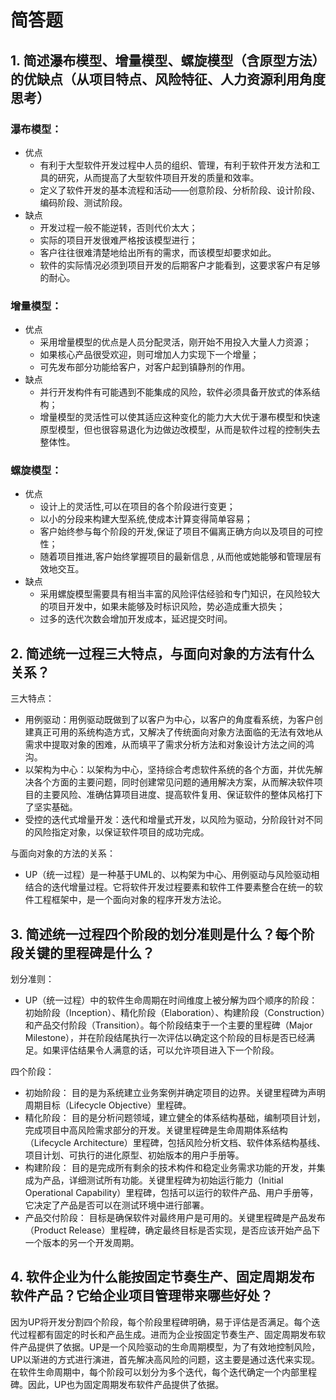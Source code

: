 # 简答题
## 1. 简述瀑布模型、增量模型、螺旋模型（含原型方法）的优缺点（从项目特点、风险特征、人力资源利用角度思考）  
### 瀑布模型：  
- 优点
    - 有利于大型软件开发过程中人员的组织、管理，有利于软件开发方法和工具的研究，从而提高了大型软件项目开发的质量和效率。
    - 定义了软件开发的基本流程和活动——创意阶段、分析阶段、设计阶段、编码阶段、测试阶段。  
- 缺点  
    - 开发过程一般不能逆转，否则代价太大；
    - 实际的项目开发很难严格按该模型进行；
    - 客户往往很难清楚地给出所有的需求，而该模型却要求如此。
    - 软件的实际情况必须到项目开发的后期客户才能看到，这要求客户有足够的耐心。   

### 增量模型：  
- 优点
    - 采用增量模型的优点是人员分配灵活，刚开始不用投入大量人力资源；
    - 如果核心产品很受欢迎，则可增加人力实现下一个增量；
    - 可先发布部分功能给客户，对客户起到镇静剂的作用。
- 缺点
    - 并行开发构件有可能遇到不能集成的风险，软件必须具备开放式的体系结构；
    - 增量模型的灵活性可以使其适应这种变化的能力大大优于瀑布模型和快速原型模型，但也很容易退化为边做边改模型，从而是软件过程的控制失去整体性。

### 螺旋模型：
- 优点
    - 设计上的灵活性,可以在项目的各个阶段进行变更；
    - 以小的分段来构建大型系统,使成本计算变得简单容易；
    - 客户始终参与每个阶段的开发,保证了项目不偏离正确方向以及项目的可控性；
    - 随着项目推进,客户始终掌握项目的最新信息 , 从而他或她能够和管理层有效地交互。 
- 缺点
    - 采用螺旋模型需要具有相当丰富的风险评估经验和专门知识，在风险较大的项目开发中，如果未能够及时标识风险，势必造成重大损失；
    - 过多的迭代次数会增加开发成本，延迟提交时间。

## 2. 简述统一过程三大特点，与面向对象的方法有什么关系？
三大特点：
- 用例驱动：用例驱动既做到了以客户为中心，以客户的角度看系统，为客户创建真正可用的系统构造方式，又解决了传统面向对象方法面临的无法有效地从需求中提取对象的困难，从而填平了需求分析方法和对象设计方法之间的鸿沟。
- 以架构为中心：以架构为中心，坚持综合考虑软件系统的各个方面，并优先解决各个方面的主要问题，同时创建常见问题的通用解决方案，从而解决软件项目的主要风险、准确估算项目进度、提高软件复用、保证软件的整体风格打下了坚实基础。
- 受控的迭代式增量开发：迭代和增量式开发，以风险为驱动，分阶段针对不同的风险指定对象，以保证软件项目的成功完成。

与面向对象的方法的关系：
- UP（统一过程）是一种基于UML的、以构架为中心、用例驱动与风险驱动相结合的迭代增量过程。它将软件开发过程要素和软件工件要素整合在统一的软件工程框架中，是一个面向对象的程序开发方法论。

## 3. 简述统一过程四个阶段的划分准则是什么？每个阶段关键的里程碑是什么？
划分准则：
- UP（统一过程）中的软件生命周期在时间维度上被分解为四个顺序的阶段：初始阶段（Inception）、精化阶段（Elaboration）、构建阶段（Construction）和产品交付阶段（Transition）。每个阶段结束于一个主要的里程碑（Major Milestone），并在阶段结尾执行一次评估以确定这个阶段的目标是否已经满足。如果评估结果令人满意的话，可以允许项目进入下一个阶段。

四个阶段：
- 初始阶段： 目的是为系统建立业务案例并确定项目的边界。关键里程碑为声明周期目标（Lifecycle Objective）里程碑。
- 精化阶段： 目的是分析问题领域，建立健全的体系结构基础，编制项目计划，完成项目中高风险需求部分的开发。关键里程碑是生命周期体系结构（Lifecycle Architecture）里程碑，包括风险分析文档、软件体系结构基线、项目计划、可执行的进化原型、初始版本的用户手册等。
- 构建阶段： 目的是完成所有剩余的技术构件和稳定业务需求功能的开发，并集成为产品，详细测试所有功能。关键里程碑为初始运行能力（Initial Operational Capability）里程碑，包括可以运行的软件产品、用户手册等，它决定了产品是否可以在测试环境中进行部署。
- 产品交付阶段： 目标是确保软件对最终用户是可用的。关键里程碑是产品发布（Product Release）里程碑，确定最终目标是否实现，是否应该开始产品下一个版本的另一个开发周期。

## 4. 软件企业为什么能按固定节奏生产、固定周期发布软件产品？它给企业项目管理带来哪些好处？
因为UP将开发分割四个阶段，每个阶段里程碑明确，易于评估是否满足。每个迭代过程都有固定的时长和产品生成。进而为企业按固定节奏生产、固定周期发布软件产品提供了依据。UP是一个风险驱动的生命周期模型，为了有效地控制风险，UP以渐进的方式进行演进，首先解决高风险的问题，这主要是通过迭代来实现。在软件生命周期中，每个阶段可以划分为多个迭代，每个迭代确定一个内部里程碑。因此，UP也为固定周期发布软件产品提供了依据。